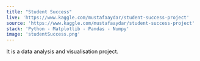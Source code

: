 ```yaml
---
title: "Student Success"
live: 'https://www.kaggle.com/mustafaaydar/student-success-project'
source: 'https://www.kaggle.com/mustafaaydar/student-success-project'
stack: 'Python - Matplotlib - Pandas - Numpy'
image: 'studentSuccess.png'
---
```


It is a data analysis and visualisation project. 
